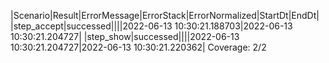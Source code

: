 |Scenario|Result|ErrorMessage|ErrorStack|ErrorNormalized|StartDt|EndDt|
|step_accept|successed||||2022-06-13 10:30:21.188703|2022-06-13 10:30:21.204727|
|step_show|successed||||2022-06-13 10:30:21.204727|2022-06-13 10:30:21.220362|
Coverage: 2/2
